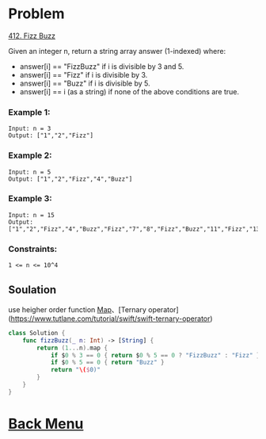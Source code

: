 # Problem
[412. Fizz Buzz](https://leetcode.com/problems/fizz-buzz/)

Given an integer n, return a string array answer (1-indexed) where:

- answer[i] == "FizzBuzz" if i is divisible by 3 and 5.
- answer[i] == "Fizz" if i is divisible by 3.
- answer[i] == "Buzz" if i is divisible by 5.
- answer[i] == i (as a string) if none of the above conditions are true.

### Example 1:
```
Input: n = 3
Output: ["1","2","Fizz"]
```

### Example 2:
```
Input: n = 5
Output: ["1","2","Fizz","4","Buzz"]
```

### Example 3:
```
Input: n = 15
Output: ["1","2","Fizz","4","Buzz","Fizz","7","8","Fizz","Buzz","11","Fizz","13","14","FizzBuzz"]
 ```

### Constraints:
```
1 <= n <= 10^4
```

## Soulation

use heigher order function [Map](https://developer.apple.com/documentation/swift/array/map(_:)-87c4d)、[Ternary operator](https://www.tutlane.com/tutorial/swift/swift-ternary-operator)

```swift 
class Solution {
    func fizzBuzz(_ n: Int) -> [String] {
        return (1...n).map {
            if $0 % 3 == 0 { return $0 % 5 == 0 ? "FizzBuzz" : "Fizz" }
            if $0 % 5 == 0 { return "Buzz" }
            return "\($0)"
        }
    }
}
````

# [Back Menu](.../README.md#412-fizz-buzz)